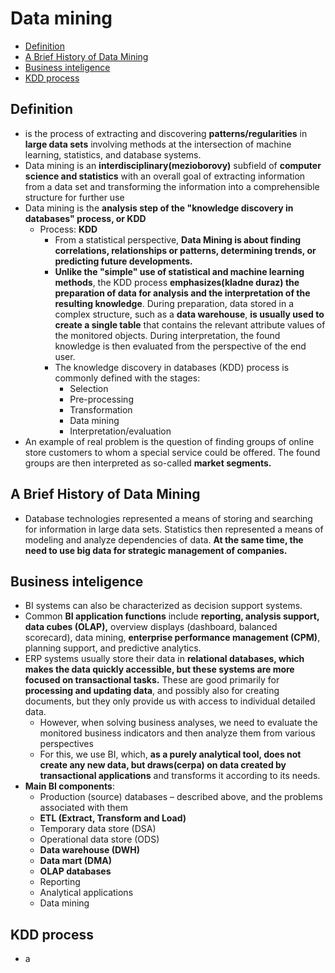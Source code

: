 # Data mining

- [Definition](#definition)
- [A Brief History of Data Mining](#a-brief-history-of-data-mining)
- [Business inteligence](#business-inteligence)
- [KDD process](#kdd-process) 


## Definition
- is the process of extracting and discovering **patterns/regularities** in **large data sets** involving methods at the intersection of machine learning, statistics, and database systems.
- Data mining is an **interdisciplinary(mezioborovy)** subfield of **computer science and statistics** with an overall goal of extracting information from a data set and transforming the information into a comprehensible structure for further use
- Data mining is the **analysis step of the "knowledge discovery in databases" process, or KDD**
  - Process: **KDD**
    - From a statistical perspective, **Data Mining is about finding correlations, relationships or patterns, determining trends, or predicting future developments.**
    - **Unlike the "simple" use of statistical and machine learning methods**, the KDD process **emphasizes(kladne duraz) the preparation of data for analysis and the interpretation of the resulting knowledge**. During preparation, data stored in a complex structure, such as a **data warehouse**, **is usually used to create a single table** that contains the relevant attribute values ​​of the monitored objects. During interpretation, the found knowledge is then evaluated from the perspective of the end user.
    - The knowledge discovery in databases (KDD) process is commonly defined with the stages:
      - Selection
      - Pre-processing
      - Transformation
      - Data mining
      - Interpretation/evaluation
- An example of real problem is the question of finding groups of online store customers to whom a special service could be offered. The found groups are then interpreted as so-called **market segments.** 

## A Brief History of Data Mining
- Database technologies represented a means of storing and searching for information in large data sets. Statistics then represented a means of modeling and analyze dependencies of data. **At the same time, the need to use big data for strategic management of companies.**

## Business inteligence
- BI systems can also be characterized as decision support systems.
- Common **BI application functions** include **reporting, analysis support, data cubes (OLAP),** overview displays (dashboard, balanced scorecard), data mining, **enterprise performance management (CPM)**, planning support, and predictive analytics.
- ERP systems usually store their data in **relational databases, which makes the data quickly accessible, but these systems are more focused on transactional tasks.**  These are good primarily for **processing and updating data**, and possibly also for creating documents, but they only provide us with access to individual detailed data.
  - However, when solving business analyses, we need to evaluate the monitored business indicators and then analyze them from various perspectives
  - For this, we use BI, which, **as a purely analytical tool, does not create any new data, but draws(cerpa) on data created by transactional applications** and transforms it according to its needs.
- **Main BI components**:
  - Production (source) databases – described above, and the problems associated with them
  - **ETL (Extract, Transform and Load)**
  - Temporary data store (DSA)
  - Operational data store (ODS)
  - **Data warehouse (DWH)**
  - **Data mart (DMA)**
  - **OLAP databases**
  - Reporting
  - Analytical applications
  - Data mining


## KDD process
- a








